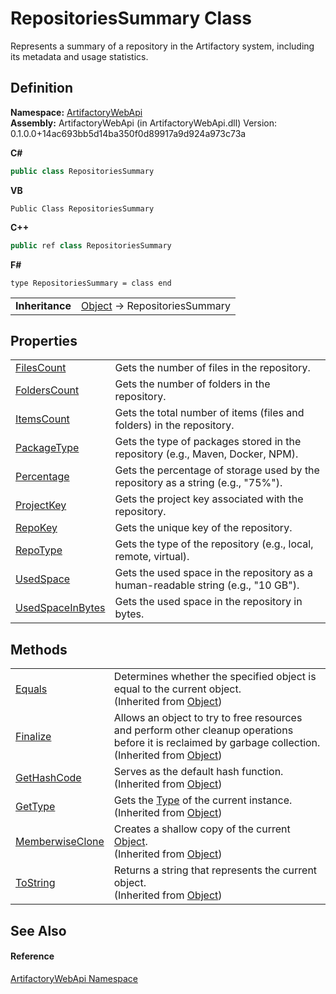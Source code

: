 # RepositoriesSummary Class


Represents a summary of a repository in the Artifactory system, including its metadata and usage statistics.



## Definition
**Namespace:** <a href="75b20af6-7197-02a5-e38f-f7b15eac4732">ArtifactoryWebApi</a>  
**Assembly:** ArtifactoryWebApi (in ArtifactoryWebApi.dll) Version: 0.1.0.0+14ac693bb5d14ba350f0d89917a9d924a973c73a

**C#**
``` C#
public class RepositoriesSummary
```
**VB**
``` VB
Public Class RepositoriesSummary
```
**C++**
``` C++
public ref class RepositoriesSummary
```
**F#**
``` F#
type RepositoriesSummary = class end
```

<table><tr><td><strong>Inheritance</strong></td><td><a href="https://learn.microsoft.com/dotnet/api/system.object" target="_blank" rel="noopener noreferrer">Object</a>  →  RepositoriesSummary</td></tr>
</table>



## Properties
<table>
<tr>
<td><a href="4576b5fa-1703-097e-7a05-5dbd2ab33fd8">FilesCount</a></td>
<td>Gets the number of files in the repository.</td></tr>
<tr>
<td><a href="a3a622df-0ca7-d868-1420-8d6ef8c0577a">FoldersCount</a></td>
<td>Gets the number of folders in the repository.</td></tr>
<tr>
<td><a href="53a8a1c2-e91b-2eec-cc36-b0967d888921">ItemsCount</a></td>
<td>Gets the total number of items (files and folders) in the repository.</td></tr>
<tr>
<td><a href="25ccc971-a258-3440-5ef8-098fa6fe463f">PackageType</a></td>
<td>Gets the type of packages stored in the repository (e.g., Maven, Docker, NPM).</td></tr>
<tr>
<td><a href="b94d236a-ff41-e412-1278-9ba0c8146f22">Percentage</a></td>
<td>Gets the percentage of storage used by the repository as a string (e.g., "75%").</td></tr>
<tr>
<td><a href="4b53a4f0-00b2-ac1b-c0c8-1683e32bcf8d">ProjectKey</a></td>
<td>Gets the project key associated with the repository.</td></tr>
<tr>
<td><a href="e20ffbd5-1a67-5902-d77c-cf2cc5a162a1">RepoKey</a></td>
<td>Gets the unique key of the repository.</td></tr>
<tr>
<td><a href="fe0a97a1-05db-ee14-4a07-b763a006fbd1">RepoType</a></td>
<td>Gets the type of the repository (e.g., local, remote, virtual).</td></tr>
<tr>
<td><a href="180951c3-b292-4bcc-b633-82ce71966f77">UsedSpace</a></td>
<td>Gets the used space in the repository as a human-readable string (e.g., "10 GB").</td></tr>
<tr>
<td><a href="d662c2f5-25a8-cdd5-e702-a779d3615c83">UsedSpaceInBytes</a></td>
<td>Gets the used space in the repository in bytes.</td></tr>
</table>

## Methods
<table>
<tr>
<td><a href="https://learn.microsoft.com/dotnet/api/system.object.equals#system-object-equals(system-object)" target="_blank" rel="noopener noreferrer">Equals</a></td>
<td>Determines whether the specified object is equal to the current object.<br />(Inherited from <a href="https://learn.microsoft.com/dotnet/api/system.object" target="_blank" rel="noopener noreferrer">Object</a>)</td></tr>
<tr>
<td><a href="https://learn.microsoft.com/dotnet/api/system.object.finalize" target="_blank" rel="noopener noreferrer">Finalize</a></td>
<td>Allows an object to try to free resources and perform other cleanup operations before it is reclaimed by garbage collection.<br />(Inherited from <a href="https://learn.microsoft.com/dotnet/api/system.object" target="_blank" rel="noopener noreferrer">Object</a>)</td></tr>
<tr>
<td><a href="https://learn.microsoft.com/dotnet/api/system.object.gethashcode" target="_blank" rel="noopener noreferrer">GetHashCode</a></td>
<td>Serves as the default hash function.<br />(Inherited from <a href="https://learn.microsoft.com/dotnet/api/system.object" target="_blank" rel="noopener noreferrer">Object</a>)</td></tr>
<tr>
<td><a href="https://learn.microsoft.com/dotnet/api/system.object.gettype" target="_blank" rel="noopener noreferrer">GetType</a></td>
<td>Gets the <a href="https://learn.microsoft.com/dotnet/api/system.type" target="_blank" rel="noopener noreferrer">Type</a> of the current instance.<br />(Inherited from <a href="https://learn.microsoft.com/dotnet/api/system.object" target="_blank" rel="noopener noreferrer">Object</a>)</td></tr>
<tr>
<td><a href="https://learn.microsoft.com/dotnet/api/system.object.memberwiseclone" target="_blank" rel="noopener noreferrer">MemberwiseClone</a></td>
<td>Creates a shallow copy of the current <a href="https://learn.microsoft.com/dotnet/api/system.object" target="_blank" rel="noopener noreferrer">Object</a>.<br />(Inherited from <a href="https://learn.microsoft.com/dotnet/api/system.object" target="_blank" rel="noopener noreferrer">Object</a>)</td></tr>
<tr>
<td><a href="https://learn.microsoft.com/dotnet/api/system.object.tostring" target="_blank" rel="noopener noreferrer">ToString</a></td>
<td>Returns a string that represents the current object.<br />(Inherited from <a href="https://learn.microsoft.com/dotnet/api/system.object" target="_blank" rel="noopener noreferrer">Object</a>)</td></tr>
</table>

## See Also


#### Reference
<a href="75b20af6-7197-02a5-e38f-f7b15eac4732">ArtifactoryWebApi Namespace</a>  
